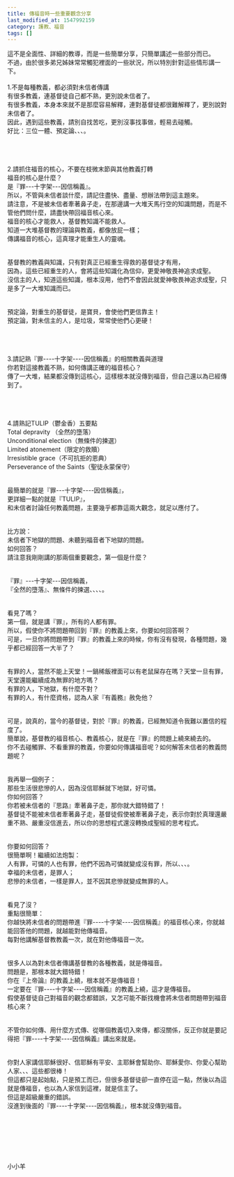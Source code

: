 ```yaml
---
title: 傳福音時一些重要觀念分享
last_modified_at: 1547992159
category: 護教、福音
tags: []
---
```


<p>這不是全面性、詳細的教導，而是一些簡單分享，只簡單講述一些部分而已。<br/>不過，由於很多弟兄姊妹常常觸犯裡面的一些狀況，所以特別針對這些情形講一下。<br/><!--more--><br/>1.不是每種教義，都必須對未信者傳講<br/>有很多教義，連基督徒自己都不熟，更別說未信者了。<br/>有很多教義，本身本來就不是那麼容易解釋，連對基督徒都很難解釋了，更別說對未信者了。<br/>因此，遇到這些教義，請別自找苦吃，更別沒事找事做，輕易去碰觸。<br/>好比：三位一體、預定論、、、。<br/><br/><br/><br/><br/>2.請抓住福音的核心，不要在枝微末節與其他教義打轉<br/>福音的核心是什麼？<br/>是『罪---十字架---因信稱義』。<br/>所以，不管與未信者談什麼，請記住盡快、盡量、想辦法帶到這主題來。<br/>請注意，不是被未信者牽著鼻子走，在那邊講一大堆天馬行空的知識問題，而是不管他們問什麼，請盡快帶回福音核心來。<br/>福音的核心才能救人，基督教知識不能救人。<br/>知道一大堆基督教的理論與教義，都像放屁一樣；<br/>傳講福音的核心，這真理才能重生人的靈魂。<br/><br/><br/>基督教的教義與知識，只有對真正已經重生得救的基督徒才有用，<br/>因為，這些已經重生的人，會將這些知識化為信仰，更愛神敬畏神追求成聖。<br/>沒信主的人，知道這些知識，根本沒用，他們不會因此就愛神敬畏神追求成聖，只是多了一大堆知識而已。<br/><br/><br/>預定論，對重生的基督徒，是寶貝，會使他們更信靠主！<br/>預定論，對未信主的人，是垃圾，常常使他們心更硬！<br/><br/><br/><br/><br/>3.請記熟『罪----十字架----因信稱義』的相關教義與道理<br/>你若對這接教義不熟，如何傳講正確的福音核心？<br/>傳了一大堆，結果都沒傳到這核心，這樣根本就沒傳到福音，但自己還以為已經傳到了。<br/><br/><br/><br/><br/>4.請熟記TULIP（鬱金香）五要點<br/>Total depravity （全然的墮落）<br/>Unconditional election（無條件的揀選）<br/>Limited atonement（限定的救贖）<br/>Irresistible grace（不可抗拒的恩典）<br/>Perseverance of the Saints（聖徒永蒙保守）<br/><br/><br/>最簡單的就是『罪---十字架----因信稱義』，<br/>更詳細一點的就是『TULIP』，<br/>和未信者討論任何教義問題，主要幾乎都靠這兩大觀念，就足以應付了。<br/><br/><br/>比方說：<br/>未信者下地獄的問題、未聽到福音者下地獄的問題。<br/>如何回答？<br/>請注意我剛剛講的那兩個重要觀念，第一個是什麼？<br/><br/><br/>『罪』---十字架---因信稱義，<br/>『全然的墮落』、無條件的揀選、、、、。<br/><br/><br/>看見了嗎？<br/>第一個，就是講『罪』，所有的人都有罪。 <br/>所以，假使你不將問題帶回到『罪』的教義上來，你要如何回答啊？<br/>可是，一旦你將問題帶到『罪』的教義上來的時候，你有沒有發現，各種問題，幾乎都已經回答一大半了？<br/><br/><br/>有罪的人，當然不能上天堂！一鍋稀飯裡面可以有老鼠屎存在嗎？天堂一旦有罪，天堂還能繼續成為無罪的地方嗎？<br/>有罪的人，下地獄，有什麼不對？<br/>有罪的人，有什麼資格，認為人家『有義務』赦免他？<br/><br/><br/>可是，說真的，當今的基督徒，對於『罪』的教義，已經無知道令我難以置信的程度了。<br/>簡單說，基督教的福音核心、教義核心，就是在『罪』的問題上繞來繞去的。<br/>你不去碰觸罪、不看重罪的教義，你要如何傳講福音呢？如何解答未信者的教義問題呢？<br/><br/><br/>我再舉一個例子：<br/>那些生活很悲慘的人，因為沒信耶穌就下地獄，好可憐。<br/>你如何回答？<br/>你若被未信者的『思路』牽著鼻子走，那你就大錯特錯了！<br/>基督徒不能被未信者牽著鼻子走，基督徒假使被牽著鼻子走，表示你對於真理還嚴重不熟、嚴重沒信進去，所以你的思想程式還沒轉換成聖經的思考程式。<br/><br/><br/>你要如何回答？<br/>很簡單啊！繼續如法炮製：<br/>人有罪，可憐的人也有罪，他們不因為可憐就變成沒有罪，所以、、、。<br/>幸福的未信者，是罪人；<br/>悲慘的未信者，一樣是罪人，並不因其悲慘就變成無罪的人。<br/><br/><br/>看見了沒？<br/>重點很簡單：<br/>你越快將未信者的問題帶進『罪----十字架----因信稱義』的福音核心來，你就越能回答他的問題，就越能對他傳福音。<br/>每對他講解基督教教義一次，就在對他傳福音一次。<br/><br/><br/>很多人以為對未信者傳講基督教的各種教義，就是傳福音。<br/>問題是，那根本就大錯特錯！<br/>你在『上帝論』的教義上繞，根本就不是傳福音！<br/>一定要在『罪----十字架----因信稱義』的教義上繞，這才是傳福音。<br/>假使基督徒自己對福音的觀念都錯誤，又怎可能不斷找機會將未信者問題帶到福音核心來？<br/><br/><br/>不管你如何傳、用什麼方式傳、從哪個教義切入來傳，都沒關係，反正你就是要記得把『罪----十字架----因信稱義』講出來就是。<br/><br/><br/>你對人家講信耶穌很好、信耶穌有平安、主耶穌會幫助你、耶穌愛你、你愛心幫助人家、、、這些都很棒！<br/>但這都只是起始點，只是預工而已，但很多基督徒卻一直停在這一點，然後以為這就是傳福音，也以為人家信到這裡，就是信主了。<br/>但這是超級嚴重的錯誤。<br/>沒進到後面的『罪----十字架----因信稱義』，根本就沒傳到福音。<br/><br/><br/><br/><br/><br/><br/><br/>小小羊<br/><br/><br/><br/><br/><br/>
</p>